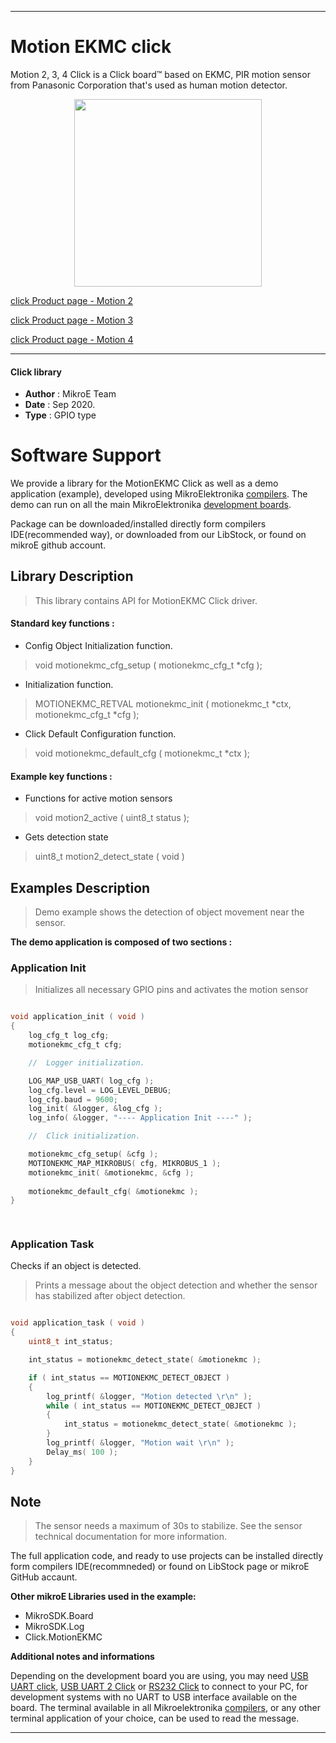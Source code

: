 
---
# Motion EKMC click

Motion 2, 3, 4 Click is a Click board™ based on EKMC, PIR motion sensor from Panasonic Corporation that's used as human motion detector.

<p align="center">
  <img src="https://download.mikroe.com/images/click_for_ide/grupe/motion-click-group.png" height=300px>
</p>


[click Product page - Motion 2](<https://www.mikroe.com/motion-2-click>)

[click Product page - Motion 3](<https://www.mikroe.com/motion-3-click>)

[click Product page - Motion 4](<https://www.mikroe.com/motion-4-click>)

---


#### Click library 

- **Author**        : MikroE Team
- **Date**          : Sep 2020.
- **Type**          : GPIO type


# Software Support

We provide a library for the MotionEKMC Click 
as well as a demo application (example), developed using MikroElektronika 
[compilers](http://shop.mikroe.com/compilers). 
The demo can run on all the main MikroElektronika [development boards](http://shop.mikroe.com/development-boards).

Package can be downloaded/installed directly form compilers IDE(recommended way), or downloaded from our LibStock, or found on mikroE github account. 

## Library Description

> This library contains API for MotionEKMC Click driver.

#### Standard key functions :

- Config Object Initialization function.
> void motionekmc_cfg_setup ( motionekmc_cfg_t *cfg ); 
 
- Initialization function.
> MOTIONEKMC_RETVAL motionekmc_init ( motionekmc_t *ctx, motionekmc_cfg_t *cfg );

- Click Default Configuration function.
> void motionekmc_default_cfg ( motionekmc_t *ctx );


#### Example key functions :

- Functions for active motion sensors
> void motion2_active ( uint8_t status );
 
- Gets detection state
>  uint8_t motion2_detect_state ( void )

## Examples Description

> Demo example shows the detection of object movement near the sensor.

**The demo application is composed of two sections :**

### Application Init 

> Initializes all necessary GPIO pins and activates the motion sensor

```c

void application_init ( void )
{
    log_cfg_t log_cfg;
    motionekmc_cfg_t cfg;

    //  Logger initialization.

    LOG_MAP_USB_UART( log_cfg );
    log_cfg.level = LOG_LEVEL_DEBUG;
    log_cfg.baud = 9600;
    log_init( &logger, &log_cfg );
    log_info( &logger, "---- Application Init ----" );

    //  Click initialization.

    motionekmc_cfg_setup( &cfg );
    MOTIONEKMC_MAP_MIKROBUS( cfg, MIKROBUS_1 );
    motionekmc_init( &motionekmc, &cfg );
    
    motionekmc_default_cfg( &motionekmc );
}

  
```

### Application Task

 Checks if an object is detected. 
> Prints a message about the object detection and
> whether the sensor has stabilized after object detection. 

```c

void application_task ( void )
{
    uint8_t int_status;

    int_status = motionekmc_detect_state( &motionekmc );

    if ( int_status == MOTIONEKMC_DETECT_OBJECT )
    {
        log_printf( &logger, "Motion detected \r\n" );
        while ( int_status == MOTIONEKMC_DETECT_OBJECT )
        {
            int_status = motionekmc_detect_state( &motionekmc );
        }
        log_printf( &logger, "Motion wait \r\n" );
        Delay_ms( 100 );
    }
}
```

## Note

> The sensor needs a maximum of 30s to stabilize. 
> See the sensor technical documentation for more information.

The full application code, and ready to use projects can be  installed directly form compilers IDE(recommneded) or found on LibStock page or mikroE GitHub accaunt.

**Other mikroE Libraries used in the example:** 

- MikroSDK.Board
- MikroSDK.Log
- Click.MotionEKMC

**Additional notes and informations**

Depending on the development board you are using, you may need 
[USB UART click](http://shop.mikroe.com/usb-uart-click), 
[USB UART 2 Click](http://shop.mikroe.com/usb-uart-2-click) or 
[RS232 Click](http://shop.mikroe.com/rs232-click) to connect to your PC, for 
development systems with no UART to USB interface available on the board. The 
terminal available in all Mikroelektronika 
[compilers](http://shop.mikroe.com/compilers), or any other terminal application 
of your choice, can be used to read the message.



---
